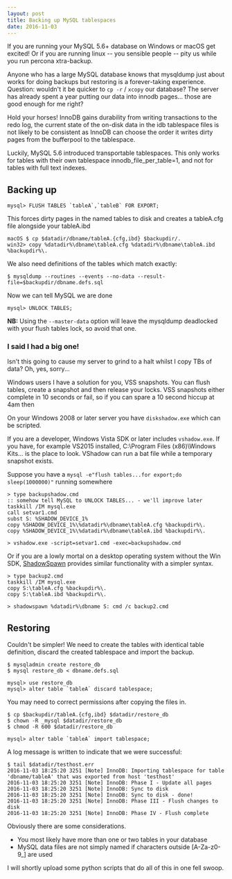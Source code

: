```yaml
---
layout: post
title: Backing up MySQL tablespaces
date: 2016-11-03
---
```


If you are running your MySQL 5.6+ database on Windows or macOS get excited! Or
if you are running linux -- you sensible people -- pity us while you run
percona xtra-backup.

Anyone who has a large MySQL database knows that mysqldump just about works for
doing backups but restoring is a forever-taking experience.
Question: wouldn't it be quicker to `cp -r` / `xcopy` our database? The
server has already spent a year putting our data into innodb pages... those are
good enough for me right?

Hold your horses! InnoDB gains durability from writing transactions to the redo
log, the current state of the on-disk data in the idb tablespace files is not
likely to be consistent as InnoDB can choose the order it writes dirty pages
from the bufferpool to the tablespace.

Luckily, MySQL 5.6 introduced transportable tablespaces.
This only works for tables with their own tablespace innodb\_file\_per\_table=1,
and not for tables with full text indexes.

Backing up
----------
```
mysql> FLUSH TABLES `tableA`,`tableB` FOR EXPORT;
```
This forces dirty pages in the named tables to disk and creates a tableA.cfg
file alongside your tableA.ibd
```
macOS $ cp $datadir/dbname/tableA.{cfg,ibd} $backupdir/.
win32> copy %datadir%\dbname\tableA.cfg %datadir%\dbname\tableA.ibd %backupdir%\.
```
We also need definitions of the tables which match exactly:
```
$ mysqldump --routines --events --no-data --result-file=$backupdir/dbname.defs.sql
```
Now we can tell MySQL we are done
```
mysql> UNLOCK TABLES;
```
**NB:** Using the `--master-data` option will leave the mysqldump deadlocked
with your flush tables lock, so avoid that one.

### I said I had a big one! ###
Isn't this going to cause my server to grind to a
halt whilst I copy TBs of data? Oh, yes, sorry...

Windows users I have a solution for you, VSS snapshots.
You can flush tables, create a snapshot and then release your locks.
VSS snapshots either complete in 10 seconds or fail, so if you can spare a 10
second hiccup at 4am then

On your Windows 2008 or later server you have `diskshadow.exe` which can be
scripted.

If you are a developer, Windows Vista SDK or later includes `vshadow.exe`.
If you have, for example VS2015 installed,
    C:\Program Files (x86)\Windows Kits\...
is the place to look.
VShadow can run a bat file while a temporary snapshot exists.

Suppose you have a `mysql -e"flush tables...for export;do sleep(1000000)"` running
somewhere
```
> type backupshadow.cmd
:: somehow tell MySQL to UNLOCK TABLES... - we'll improve later
taskkill /IM mysql.exe
call setvar1.cmd
subst S: %SHADOW_DEVICE_1%
copy %SHADOW_DEVICE_1%\%datadir%\dbname\tableA.cfg %backupdir%\.
copy %SHADOW_DEVICE_1%\%datadir%\dbname\tableA.ibd %backupdir%\.

> vshadow.exe -script=setvar1.cmd -exec=backupshadow.cmd
```

Or if you are a lowly mortal on a desktop operating system without the Win SDK,
[ShadowSpawn](https://github.com/candera/shadowspawn) provides similar
functionality with a simpler syntax.

```
> type backup2.cmd
taskkill /IM mysql.exe
copy S:\tableA.cfg %backupdir%\.
copy S:\tableA.ibd %backupdir%\.

> shadowspawn %datadir%\dbname S: cmd /c backup2.cmd
```

Restoring
---------
Couldn't be simpler! We need to create the tables with identical table
definition, discard the created tablespace and import the backup.
```
$ mysqladmin create restore_db
$ mysql restore_db < dbname.defs.sql
```
```
mysql> use restore_db
mysql> alter table `tableA` discard tablespace;
```
You may need to correct permissions after copying the files in.
```
$ cp $backupdir/tableA.{cfg,ibd} $datadir/restore_db
$ chown -R _mysql $datadir/restore_db
$ chmod -R 600 $datadir/restore_db
```
```
mysql> alter table `tableA` import tablespace;
```
A log message is written to indicate that we were successful:
```
$ tail $datadir/testhost.err
2016-11-03 18:25:20 3251 [Note] InnoDB: Importing tablespace for table 'dbname/tableA' that was exported from host 'testhost'
2016-11-03 18:25:20 3251 [Note] InnoDB: Phase I - Update all pages
2016-11-03 18:25:20 3251 [Note] InnoDB: Sync to disk
2016-11-03 18:25:20 3251 [Note] InnoDB: Sync to disk - done!
2016-11-03 18:25:20 3251 [Note] InnoDB: Phase III - Flush changes to disk
2016-11-03 18:25:20 3251 [Note] InnoDB: Phase IV - Flush complete
```

Obviously there are some considerations.
* You most likely have more than one or two tables in your database
* MySQL data files are not simply named if characters outside [A-Za-z0-9_] are
  used

I will shortly upload some python scripts that do all of this in one fell swoop.

